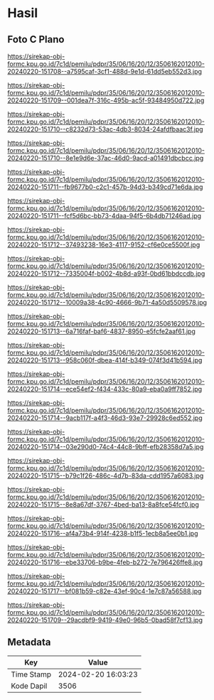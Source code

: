 # Hasil

## Foto C Plano

https://sirekap-obj-formc.kpu.go.id/7c1d/pemilu/pdpr/35/06/16/20/12/3506162012010-20240220-151708--a7595caf-3cf1-488d-9e1d-61dd5eb552d3.jpg

https://sirekap-obj-formc.kpu.go.id/7c1d/pemilu/pdpr/35/06/16/20/12/3506162012010-20240220-151709--001dea7f-316c-495b-ac5f-93484950d722.jpg

https://sirekap-obj-formc.kpu.go.id/7c1d/pemilu/pdpr/35/06/16/20/12/3506162012010-20240220-151710--c8232d73-53ac-4db3-8034-24afdfbaac3f.jpg

https://sirekap-obj-formc.kpu.go.id/7c1d/pemilu/pdpr/35/06/16/20/12/3506162012010-20240220-151710--8e1e9d6e-37ac-46d0-9acd-a01491dbcbcc.jpg

https://sirekap-obj-formc.kpu.go.id/7c1d/pemilu/pdpr/35/06/16/20/12/3506162012010-20240220-151711--fb9677b0-c2c1-457b-94d3-b349cd71e6da.jpg

https://sirekap-obj-formc.kpu.go.id/7c1d/pemilu/pdpr/35/06/16/20/12/3506162012010-20240220-151711--fcf5d6bc-bb73-4daa-94f5-6b4db71246ad.jpg

https://sirekap-obj-formc.kpu.go.id/7c1d/pemilu/pdpr/35/06/16/20/12/3506162012010-20240220-151712--37493238-16e3-4117-9152-cf6e0ce5500f.jpg

https://sirekap-obj-formc.kpu.go.id/7c1d/pemilu/pdpr/35/06/16/20/12/3506162012010-20240220-151712--7335004f-b002-4b8d-a93f-0bd61bbdccdb.jpg

https://sirekap-obj-formc.kpu.go.id/7c1d/pemilu/pdpr/35/06/16/20/12/3506162012010-20240220-151712--10009a38-4c90-4666-9b71-4a50d5509578.jpg

https://sirekap-obj-formc.kpu.go.id/7c1d/pemilu/pdpr/35/06/16/20/12/3506162012010-20240220-151713--6a716faf-baf6-4837-8950-e5fcfe2aaf61.jpg

https://sirekap-obj-formc.kpu.go.id/7c1d/pemilu/pdpr/35/06/16/20/12/3506162012010-20240220-151713--958c060f-dbea-414f-b349-074f3d41b594.jpg

https://sirekap-obj-formc.kpu.go.id/7c1d/pemilu/pdpr/35/06/16/20/12/3506162012010-20240220-151714--ece54ef2-f434-433c-80a9-eba0a9ff7852.jpg

https://sirekap-obj-formc.kpu.go.id/7c1d/pemilu/pdpr/35/06/16/20/12/3506162012010-20240220-151714--9acb117f-a4f3-46d3-93e7-29928c6ed552.jpg

https://sirekap-obj-formc.kpu.go.id/7c1d/pemilu/pdpr/35/06/16/20/12/3506162012010-20240220-151714--03e290d0-74c4-44c8-9bff-efb28358d7a5.jpg

https://sirekap-obj-formc.kpu.go.id/7c1d/pemilu/pdpr/35/06/16/20/12/3506162012010-20240220-151715--b79c1f26-486c-4d7b-83da-cdd1957a6083.jpg

https://sirekap-obj-formc.kpu.go.id/7c1d/pemilu/pdpr/35/06/16/20/12/3506162012010-20240220-151715--8e8a67df-3767-4bed-ba13-8a8fce54fcf0.jpg

https://sirekap-obj-formc.kpu.go.id/7c1d/pemilu/pdpr/35/06/16/20/12/3506162012010-20240220-151716--af4a73b4-914f-4238-b1f5-1ecb8a5ee0b1.jpg

https://sirekap-obj-formc.kpu.go.id/7c1d/pemilu/pdpr/35/06/16/20/12/3506162012010-20240220-151716--ebe33706-b9be-4feb-b272-7e796426ffe8.jpg

https://sirekap-obj-formc.kpu.go.id/7c1d/pemilu/pdpr/35/06/16/20/12/3506162012010-20240220-151717--bf081b59-c82e-43ef-90c4-1e7c87a56588.jpg

https://sirekap-obj-formc.kpu.go.id/7c1d/pemilu/pdpr/35/06/16/20/12/3506162012010-20240220-151709--29acdbf9-9419-49e0-96b5-0bad58f7cf13.jpg


## Metadata

| Key        | Value               |
| ---------- | ------------------- |
| Time Stamp | 2024-02-20 16:03:23 |
| Kode Dapil | 3506                |



